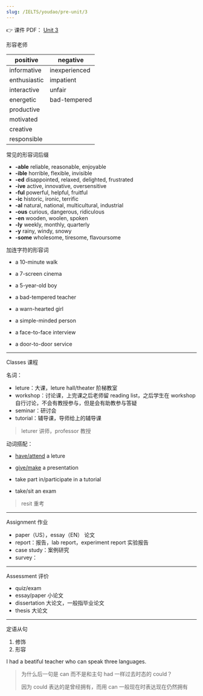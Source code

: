 ```yaml
---
slug: /IELTS/youdao/pre-unit/3
---
```


👉 课件 PDF： [Unit 3](./220627_141902-unit%203%20笔记.pdf)

形容老师

| positive     | negative      |
| ------------ | ------------- |
| informative  | inexperienced |
| enthusiastic | impatient     |
| interactive  | unfair        |
| energetic    | bad-tempered  |
| productive   |               |
| motivated    |               |
| creative     |               |
| responsible  |               |



常见的形容词后缀

- **-able** reliable, reasonable, enjoyable
- **-ible** horrible, flexible, invisible
- **-ed** disappointed, relaxed, delighted, frustrated
- **-ive** active, innovative, oversensitive
- **-ful** powerful, helpful, fruitful
- **-ic** historic, ironic, terrific
- **-al** natural, national, multicultural, industrial
- **-ous** curious, dangerous, ridiculous
- **-en** wooden, woolen, spoken
- **-ly** weekly, monthly, quarterly
- **-y** rainy, windy, snowy
- **-some** wholesome, tiresome, flavoursome

加连字符的形容词

- a 10-minute walk

- a 7-screen cinema

- a 5-year-old boy

- a bad-tempered teacher

- a warn-hearted girl

- a simple-minded person

- a face-to-face interview

- a door-to-door service

---

Classes 课程

名词：

- leture：大课，leture hall/theater 阶梯教室
- workshop：讨论课，上完课之后老师留 reading list，之后学生在 workshop 自行讨论，不会有教授参与，但是会有助教参与答疑
- seminar：研讨会
- tutorial：辅导课，导师给上的辅导课

> leturer 讲师，professor 教授

动词搭配：

- <u>have/attend</u> a leture

- <u>give/make</u> a presentation

- take part in/participate in a tutorial
- take/sit an exam

> resit 重考

---

Assignment 作业

- paper（US），essay（EN） 论文
- report：报告，lab report，experiment report 实验报告
- case study：案例研究
- survey：

---

Assessment 评价

- quiz/exam
- essay/paper 小论文
- dissertation 大论文，一般指毕业论文
- thesis 大论文

---

定语从句

1. 修饰
2. 形容



I had a beatiful teacher who can speak three languages.

> 为什么后一句是 can 而不是和主句 had 一样过去时态的 could？
>
> 因为 could 表达的是曾经拥有，而用 can 一般现在时表达现在仍然拥有

